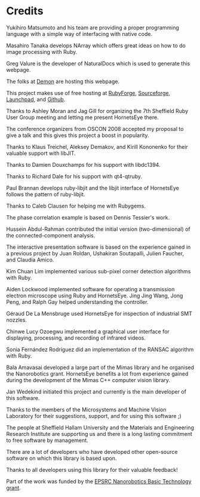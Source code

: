 Credits
=======

Yukihiro Matsumoto and his team are providing a proper programming language with a simple way of interfacing with native code.

Masahiro Tanaka develops NArray which offers great ideas on how to do image processing with Ruby.

Greg Valure is the developer of NaturalDocs which is used to generate this webpage.

The folks at [Demon](http://www.demon.net/) are hosting this webpage.

This project makes use of free hosting at [RubyForge](http://rubyforge.org/), [Sourceforge](http://sourceforge.net/), [Launchpad](http://launchpad.net/), and [Github](http://github.com/).

Thanks to Ashley Moran and Jag Gill for organizing the 7th Sheffield Ruby User Group meeting and letting me present HornetsEye there.

The conference organizers from OSCON 2008 accepted my proposal to give a talk and this gives this project a boost in popularity.

Thanks to Klaus Treichel, Aleksey Demakov, and Kirill Kononenko for their valuable support with libJIT.

Thanks to Damien Douxchamps for his support with libdc1394.

Thanks to Richard Dale for his support with qt4-qtruby.

Paul Brannan develops ruby-libjit and the libjit interface of HornetsEye follows the pattern of ruby-libjit.

Thanks to Caleb Clausen for helping me with Rubygems.

The phase correlation example is based on Dennis Tessier's work.

Hussein Abdul-Rahman contributed the initial version (two-dimensional) of the connected-component analysis.

The interactive presentation software is based on the experience gained in a previous project by Juan Roldan, Ushakiran Soutapalli, Julien Faucher, and Claudia Amico.

Kim Chuan Lim implemented various sub-pixel corner detection algorithms with Ruby.

Aiden Lockwood implemented software for operating a transmission electron microscope using Ruby and HornetsEye. Jing Jing Wang, Jong Peng, and Ralph Gay helped understanding the controller.

Géraud De La Mensbruge used HornetsEye for inspection of industrial SMT nozzles.

Chinwe Lucy Ozoegwu implemented a graphical user interface for displaying, processing, and recording of infrared videos.

Sonia Fernández Rodríguez did an implementation of the RANSAC algorithm with Ruby.

Bala Amavasai developed a large part of the Mimas library and he organised the Nanorobotics grant. HornetsEye benefits a lot from experience gained during the development of the Mimas C++ computer vision library.

Jan Wedekind initiated this project and currently is the main developer of this software.

Thanks to the members of the Microsystems and Machine Vision Laboratory for their suggestions, support, and for using this software ;)

The people at Sheffield Hallam University and the Materials and Engineering Research Institute are supporting us and there is a long lasting commitment to free software by management.

There are a lot of developers who have developed other open-source software on which this library is based upon.

Thanks to all developers using this library for their valuable feedback!

Part of the work was funded by the [EPSRC Nanorobotics Basic Technology grant](http://gow.epsrc.ac.uk/ViewGrant.aspx?GrantRef=GR/S85696/01).

